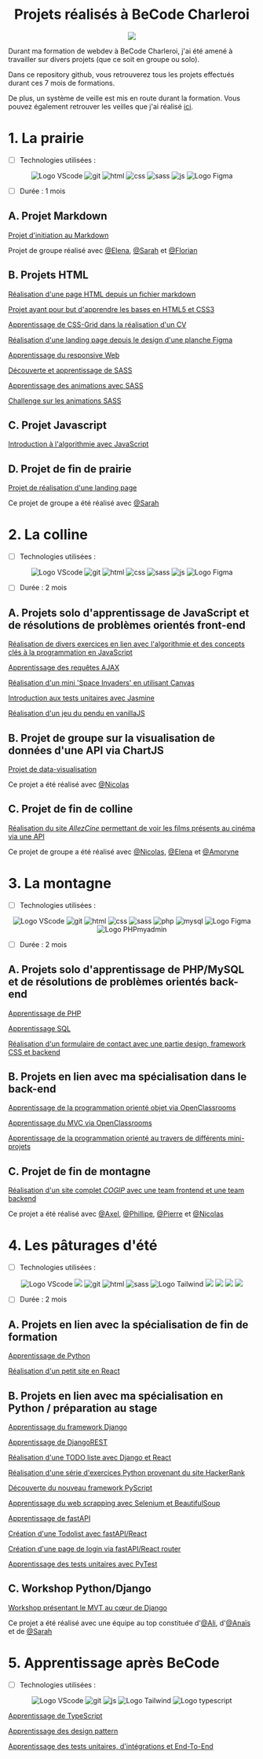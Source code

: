 <h1 align="center">Projets réalisés à BeCode Charleroi</h1>

<p align="center">
    <img src="https://img.shields.io/badge/BeCode-377AB?style=for-the-badge&logoColor=white">
</p>

Durant ma formation de webdev à BeCode Charleroi, j'ai été amené à travailler sur divers projets (que ce soit en groupe ou solo).

Dans ce repository github, vous retrouverez tous les projets effectués durant ces 7 mois de formations. 

De plus, un système de veille est mis en route durant la formation. Vous pouvez également retrouver les veilles que j'ai réalisé [ici](https://github.com/CalcagnoLoic/veille-becode).

# 1. La prairie

- [ ] Technologies utilisées : 

<p align="center">
    <img src="https://img.shields.io/badge/Visual_Studio_Code-0078D4?style=for-the-badge&logo=visual%20studio%20code&logoColor=white" alt="Logo VScode">
    <img src="https://img.shields.io/badge/git-red?style=for-the-badge&logo=git&logoColor=white" alt="git">
    <img src="https://img.shields.io/badge/HTML5-E34F26?style=for-the-badge&logo=html5&logoColor=white" alt="html">
    <img src="https://img.shields.io/badge/css-blue?style=for-the-badge&logo=css3&logoColor=white" alt="css">
    <img src="https://img.shields.io/badge/sass-CC6699?style=for-the-badge&logo=sass&logoColor=white" alt="sass">
    <img src="https://img.shields.io/badge/javascript-F7DF1E?style=for-the-badge&logo=javascript&logoColor=black" alt="js">
    <img src="https://img.shields.io/badge/Figma-F24E1E?style=for-the-badge&logo=figma&logoColor=white" alt="Logo Figma">

</p>


- [ ] Durée : 1 mois

## A. Projet Markdown

[Projet d'initiation au Markdown](https://github.com/CalcagnoLoic/Projets_BeCode/tree/main/01_Prairie/exercise-markdown)

Projet de groupe réalisé avec [@Elena](https://github.com/TozurElena), [@Sarah](https://github.com/sarah-jpro) et [@Florian](https://github.com/FlorianAuc)


## B. Projets HTML

[Réalisation d'une page HTML depuis un fichier markdown](https://github.com/CalcagnoLoic/Projets_BeCode/tree/main/01_Prairie/html_css/markdown-warmup-html)

[Projet ayant pour but d'apprendre les bases en HTML5 et CSS3](https://github.com/CalcagnoLoic/Projets_BeCode/tree/main/01_Prairie/html_css/progressive-enhancement)

[Apprentissage de CSS-Grid dans la réalisation d'un CV](https://github.com/CalcagnoLoic/Projets_BeCode/tree/main/01_Prairie/html_css/My-CV)

[Réalisation d'une landing page depuis le design d'une planche Figma](https://github.com/CalcagnoLoic/Projets_BeCode/tree/main/01_Prairie/html_css/sprint_HTML_CSS)

[Apprentissage du responsive Web](https://github.com/CalcagnoLoic/Projets_BeCode/tree/main/01_Prairie/html_css/responsive)

[Découverte et apprentissage de SASS](https://github.com/CalcagnoLoic/Projets_BeCode/tree/main/01_Prairie/html_css/learning-sass)

[Apprentissage des animations avec SASS](https://github.com/CalcagnoLoic/Projets_BeCode/tree/main/01_Prairie/html_css/learning-animation)

[Challenge sur les animations SASS](https://github.com/CalcagnoLoic/Projets_BeCode/tree/main/01_Prairie/html_css/challenge-animation)


## C. Projet Javascript

[Introduction à l'algorithmie avec JavaScript](https://github.com/CalcagnoLoic/Projets_BeCode/tree/main/01_Prairie/algo-js)


## D. Projet de fin de prairie

[Projet de réalisation d'une landing page](https://github.com/CalcagnoLoic/Projets_BeCode/tree/main/01_Prairie/end-of-field-challenge)

Ce projet de groupe a été réalisé avec [@Sarah](https://github.com/sarah-jpro)

# 2. La colline

- [ ] Technologies utilisées :

<p align="center">
    <img src="https://img.shields.io/badge/Visual_Studio_Code-0078D4?style=for-the-badge&logo=visual%20studio%20code&logoColor=white" alt="Logo VScode">
    <img src="https://img.shields.io/badge/git-red?style=for-the-badge&logo=git&logoColor=white" alt="git">
    <img src="https://img.shields.io/badge/HTML5-E34F26?style=for-the-badge&logo=html5&logoColor=white" alt="html">
    <img src="https://img.shields.io/badge/css-blue?style=for-the-badge&logo=css3&logoColor=white" alt="css">
    <img src="https://img.shields.io/badge/sass-CC6699?style=for-the-badge&logo=sass&logoColor=white" alt="sass">
    <img src="https://img.shields.io/badge/javascript-F7DF1E?style=for-the-badge&logo=javascript&logoColor=black" alt="js">
    <img src="https://img.shields.io/badge/Figma-F24E1E?style=for-the-badge&logo=figma&logoColor=white" alt="Logo Figma">


</p>

- [ ] Durée : 2 mois

## A. Projets solo d'apprentissage de JavaScript et de résolutions de problèmes orientés front-end

[Réalisation de divers exercices en lien avec l'algorithmie et des concepts clés à la programmation en JavaScript](https://github.com/CalcagnoLoic/Projets_BeCode/tree/main/02_Colline/progressive_enhancement_JS)

[Apprentissage des requêtes AJAX](https://github.com/CalcagnoLoic/Projets_BeCode/tree/main/02_Colline/ajax-simple-web-service-request)

[Réalisation d'un mini 'Space Invaders' en utilisant Canvas](https://github.com/CalcagnoLoic/Projets_BeCode/tree/main/02_Colline/PewPew)

[Introduction aux tests unitaires avec Jasmine](https://github.com/CalcagnoLoic/Projets_BeCode/tree/main/02_Colline/JasmineCheck)

[Réalisation d'un jeu du pendu en vanillaJS](https://github.com/CalcagnoLoic/Projets_BeCode/tree/main/02_Colline/Hangman)


## B. Projet de groupe sur la visualisation de données d'une API via ChartJS

[Projet de data-visualisation](https://github.com/CalcagnoLoic/Projets_BeCode/tree/main/02_Colline/js-datavisualisation-challenge)

Ce projet a été réalisé avec [@Nicolas](https://github.com/Kurner)

## C. Projet de fin de colline 

[Réalisation du site *AllezCine* permettant de voir les films présents au cinéma via une API](https://github.com/CalcagnoLoic/Projets_BeCode/tree/main/02_Colline/AllezCine)

Ce projet de groupe a été réalisé avec [@Nicolas](https://github.com/Kurner), [@Elena](https://github.com/TozurElena) et [@Amoryne](https://github.com/Amoryne)

# 3. La montagne

- [ ] Technologies utilisées :

<p align="center">
    <img src="https://img.shields.io/badge/Visual_Studio_Code-0078D4?style=for-the-badge&logo=visual%20studio%20code&logoColor=white" alt="Logo VScode">
    <img src="https://img.shields.io/badge/git-red?style=for-the-badge&logo=git&logoColor=white" alt="git">
    <img src="https://img.shields.io/badge/HTML5-E34F26?style=for-the-badge&logo=html5&logoColor=white" alt="html">
    <img src="https://img.shields.io/badge/css-blue?style=for-the-badge&logo=css3&logoColor=white" alt="css">
    <img src="https://img.shields.io/badge/sass-CC6699?style=for-the-badge&logo=sass&logoColor=white" alt="sass">
    <img src="https://img.shields.io/badge/php-777BB4?style=for-the-badge&logo=php&logoColor=white" alt="php">
    <img src="https://img.shields.io/badge/Mysql-black?style=for-the-badge&logo=mysql&logoColor=white" alt="mysql">
    <img src="https://img.shields.io/badge/Figma-F24E1E?style=for-the-badge&logo=figma&logoColor=white" alt="Logo Figma">
    <img src="https://img.shields.io/badge/PHPMyAdmnin-90E59A.svg?style=for-the-badge&logo=phpmyadmin&logoColor=black" alt="Logo PHPmyadmin">

</p>

- [ ] Durée : 2 mois

## A. Projets solo d'apprentissage de PHP/MySQL et de résolutions de problèmes orientés back-end 

[Apprentissage de PHP](https://github.com/CalcagnoLoic/Projets_BeCode/tree/main/03_Montagne/PHP_fundamentals)

[Apprentissage SQL](https://github.com/CalcagnoLoic/Projets_BeCode/tree/main/03_Montagne/SQL_learning)

[Réalisation d'un formulaire de contact avec une partie design, framework CSS et backend](https://github.com/CalcagnoLoic/Projets_BeCode/tree/main/03_Montagne/hackers-poulette)

## B. Projets en lien avec ma spécialisation dans le back-end

[Apprentissage de la programmation orienté objet via OpenClassrooms](https://github.com/CalcagnoLoic/Projets_BeCode/tree/main/03_Montagne/POO_OC)

[Apprentissage du MVC via OpenClassrooms](https://github.com/CalcagnoLoic/Projets_BeCode/tree/main/03_Montagne/mvc_learning)

[Apprentissage de la programmation orienté au travers de différents mini-projets](https://github.com/CalcagnoLoic/Projets_BeCode/tree/main/03_Montagne/POO_learning)


## C. Projet de fin de montagne

[Réalisation d'un site complet *COGIP* avec une team frontend et une team backend ](https://github.com/CalcagnoLoic/Projets_BeCode/tree/main/03_Montagne/PHP-challenge-2)

Ce projet a été réalisé avec [@Axel](https://github.com/SIRIEZ-Axel), [@Phillipe](https://github.com/philouLeF), [@Pierre](https://github.com/Pierrerobeyns) et [@Nicolas](https://github.com/Kurner)



# 4. Les pâturages d'été

- [ ] Technologies utilisées :

<p align="center">
    <img src="https://img.shields.io/badge/Visual_Studio_Code-0078D4?style=for-the-badge&logo=visual%20studio%20code&logoColor=white" alt="Logo VScode">
    <img src="https://img.shields.io/badge/PyCharm Pro-000000.svg?&style=for-the-badge&logo=PyCharm&logoColor=white">
    <img src="https://img.shields.io/badge/git-red?style=for-the-badge&logo=git&logoColor=white" alt="git">
    <img src="https://img.shields.io/badge/HTML5-E34F26?style=for-the-badge&logo=html5&logoColor=white" alt="html">
    <img src="https://img.shields.io/badge/sass-CC6699?style=for-the-badge&logo=sass&logoColor=white" alt="sass">
    <img src="https://img.shields.io/badge/Tailwind_CSS-38B2AC?style=for-the-badge&logo=tailwind-css&logoColor=white" alt="Logo Tailwind">
    <img src="https://img.shields.io/badge/Python-3776AB?style=for-the-badge&logo=python&logoColor=white">
    <img src="https://img.shields.io/badge/Django-092E20?style=for-the-badge&logo=django&logoColor=white">
    <img src="https://img.shields.io/badge/JavaScript-F7DF1E?style=for-the-badge&logo=javascript&logoColor=black">
    <img src="https://img.shields.io/badge/React-20232A?style=for-the-badge&logo=react&logoColor=61DAFB">


</p>

- [ ] Durée : 2 mois

## A. Projets en lien avec la spécialisation de fin de formation

[Apprentissage de Python](https://github.com/CalcagnoLoic/Projets_BeCode/tree/main/04_Patur%C3%A2ge/Improvement_python)

[Réalisation d'un petit site en React](https://github.com/CalcagnoLoic/Projets_BeCode/tree/main/04_Patur%C3%A2ge/react-learning)

## B. Projets en lien avec ma spécialisation en Python / préparation au stage 

[Apprentissage du framework Django](https://github.com/CalcagnoLoic/Projets_BeCode/tree/main/04_Patur%C3%A2ge/merchex_django)

[Apprentissage de DjangoREST](https://github.com/CalcagnoLoic/Projets_BeCode/tree/main/04_Patur%C3%A2ge/Django_REST_learning)

[Réalisation d'une TODO liste avec Django et React](https://github.com/CalcagnoLoic/Projets_BeCode/tree/main/04_Patur%C3%A2ge/TODO_django_react)

[Réalisation d'une série d'exercices Python provenant du site HackerRank](https://github.com/CalcagnoLoic/Projets_BeCode/tree/main/04_Patur%C3%A2ge/HackerRank_python)

[Découverte du nouveau framework PyScript](https://github.com/CalcagnoLoic/Projets_BeCode/tree/main/04_Patur%C3%A2ge/PyScript)

[Apprentissage du web scrapping avec Selenium et BeautifulSoup](https://github.com/CalcagnoLoic/Projets_BeCode/tree/main/04_Patur%C3%A2ge/web_scraping)

[Apprentissage de fastAPI](https://github.com/CalcagnoLoic/Projets_BeCode/tree/main/04_Patur%C3%A2ge/fastAPI_learning)

[Création d'une Todolist avec fastAPI/React](https://github.com/CalcagnoLoic/Projets_BeCode/tree/main/04_Patur%C3%A2ge/SinglePage_fastAPI_react)

[Création d'une page de login via fastAPI/React router](https://github.com/CalcagnoLoic/Projets_BeCode/tree/main/04_Patur%C3%A2ge/LoginPage_fastAPI_reactrouter)

[Apprentissage des tests unitaires avec PyTest](https://github.com/CalcagnoLoic/Projets_BeCode/tree/main/04_Patur%C3%A2ge/PyTest)

## C. Workshop Python/Django

[Workshop présentant le MVT au cœur de Django](https://github.com/CalcagnoLoic/workshop_python_django)

Ce projet a été réalisé avec une équipe au top constituée d'[@Ali](https://github.com/alikhalife), d'[@Anaïs](https://github.com/Nymphadorart) et de [@Sarah](https://github.com/sarah-jpro)


# 5. Apprentissage après BeCode

- [ ] Technologies utilisées :

<p align="center">
    <img src="https://img.shields.io/badge/Visual_Studio_Code-0078D4?style=for-the-badge&logo=visual%20studio%20code&logoColor=white" alt="Logo VScode">
    <img src="https://img.shields.io/badge/git-red?style=for-the-badge&logo=git&logoColor=white" alt="git">
    <img src="https://img.shields.io/badge/javascript-F7DF1E?style=for-the-badge&logo=javascript&logoColor=black" alt="js">
    <img src="https://img.shields.io/badge/Tailwind_CSS-38B2AC?style=for-the-badge&logo=tailwind-css&logoColor=white" alt="Logo Tailwind">
    <img src="https://img.shields.io/badge/TypeScript-0078D4?style=for-the-badge&logo=typescript&logoColor=white" alt="Logo typescript">

</p>

[Apprentissage de TypeScript](https://github.com/CalcagnoLoic/Projets_BeCode/tree/main/05_ApresBecode/typescript_learning)

[Apprentissage des design pattern](https://github.com/CalcagnoLoic/designpattern_learning)

[Apprentissage des tests unitaires, d'intégrations et End-To-End](https://github.com/CalcagnoLoic/learning-code-testing)
